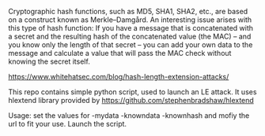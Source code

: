 Cryptographic hash functions, such as MD5, SHA1, SHA2, etc., are based on a construct known as Merkle–Damgård. 
An interesting issue arises with this type of hash function: If you have a message that is concatenated with a secret and the resulting hash of the concatenated value (the MAC) – and you know only the length of that secret – you can add your own data to the message and calculate a value that will pass the MAC check without knowing the secret itself.

https://www.whitehatsec.com/blog/hash-length-extension-attacks/

This repo contains simple python script, used to launch an LE attack. It uses hlextend library provided by https://github.com/stephenbradshaw/hlextend


Usage:
set the values for
-mydata
-knowndata
-knownhash
and mofiy the url to fit your use. Launch the script.
